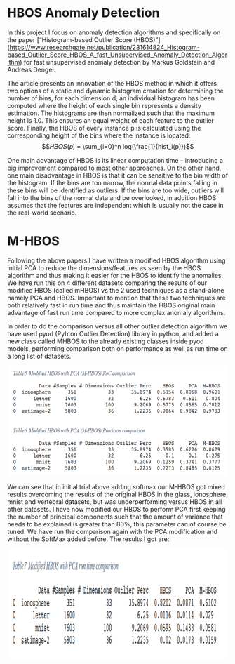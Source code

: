 # HBOS Anomaly Detection
In this project I focus on anomaly detection algorithms and specifically on the paper
[“Histogram-based Outlier Score (HBOS)”] (https://www.researchgate.net/publication/231614824_Histogram-based_Outlier_Score_HBOS_A_fast_Unsupervised_Anomaly_Detection_Algorithm) for fast unsupervised anomaly detection by
Markus Goldstein and Andreas Dengel.

The article presents an innovation of the HBOS method in which it offers two options of a static
and dynamic histogram creation for determining the number of bins, for each dimension d, an
individual histogram has been computed where the height of each single bin represents a
density estimation. The histograms are then normalized such that the maximum height is 1.0.
This ensures an equal weight of each feature to the outlier score. Finally, the HBOS of every
instance p is calculated using the corresponding height of the bins where the instance is
located:
$$𝐻𝐵𝑂𝑆(𝑝) = \sum_{i=0}^n log(\frac{1}{hist_i(p)})$$


One main advantage of HBOS is its linear computation time – introducing a big improvement
compared to most other approaches. On the other hand, one main disadvantage in HBOS is
that it can be sensitive to the bin width of the histogram. If the bins are too narrow, the normal
data points falling in these bins will be identified as outliers. If the bins are too wide, outliers will
fall into the bins of the normal data and be overlooked, in addition HBOS assumes that the
features are independent which is usually not the case in the real-world scenario.

# M-HBOS
Following the above papers I have written a modified HBOS algorithm using initial PCA to
reduce the dimensions/features as seen by the HBOS algorithm and thus making it easier for
the HBOS to identify the anomalies. We have run this on 4 different datasets comparing the
results of our modified HBOS (called mHBOS) vs the 2 used techniques as a stand-alone
namely PCA and HBOS. Important to mention that these two techniques are both relatively
fast in run time and thus maintain the HBOS original main advantage of fast run time
compared to more complex anomaly algorithms.

In order to do the comparison versus all other outlier detection algorithm we have used pyod
(Pyhton Outlier Detection) library in python, and added a new class called MHBOS to the
already existing classes inside pyod models, performing comparison both on performance as
well as run time on a long list of datasets.
<p align="center">
  <img height="250" src="./figures/results.PNG">
</p>

We can see that in initial trial above adding softmax our M-HBOS got mixed results overcoming
the results of the original HBOS in the glass, ionosphere, mnist and vertebral datasets, but was
underperforming versus HBOS in all other datasets.
I have now modified our HBOS to perform PCA first keeping the number of principal
components such that the amount of variance that needs to be explained is greater than 80%,
this parameter can of course be tuned. We have run the comparison again with the PCA
modification and without the SoftMax added before. The results I got are:
<p align="center">
  <img height="250" src="./figures/time_compression.PNG">
</p>

